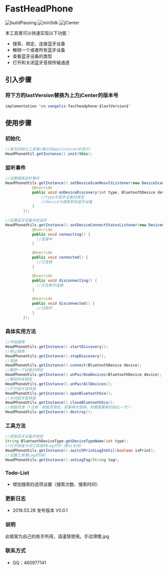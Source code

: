 # FastHeadPhone
![buildPassing](https://img.shields.io/bitbucket/pipelines/atlassian/adf-builder-javascript/task/SECO-2168.svg)
![minSdk](https://img.shields.io/badge/minSdk-19-orange.svg)
![jCenter](https://img.shields.io/badge/jCenter-0.0.1-blue.svg)

本工具类可以快速实现以下功能：
* 搜索、绑定、连接蓝牙设备
* 解绑一个或者所有蓝牙设备
* 查看蓝牙设备的类型
* 打开和关闭蓝牙音频传输通道

## 引入步骤
### 将下方的lastVersion替换为上方jCenter的版本号
```java
implementation 'cn.vangelis:fastheadphone:$lastVersion$'
```
## 使用步骤
### 初始化
```Java
//首先初始化工具类(建议在Application中进行)
HeadPhoneUtil.getInstance().init(this);
```
### 监听事件
```Java
//设置搜索监听事件
HeadPhoneUtils.getInstance().setDeviceScanResultListener(new DeviceScanResultListener() {
            @Override
            public void onDeviceDiscovery(int type, BluetoothDevice device) {
                //type为蓝牙设备的类型
                //device为搜索到的蓝牙设备
            }
        });
        
//设置蓝牙设备状态监听
HeadPhoneUtils.getInstance().setDeviceConnectStatusListener(new DeviceConnectStatusListener() {
            @Override
            public void connecting() {
              //连接中
            }

            @Override
            public void connected() {
              //已连接
            }

            @Override
            public void disconnecting() {
              //正在断开连接
            }

            @Override
            public void disconnected() {
              //已断开
            }
        });
```
### 具体实用方法
```Java
//开始搜索
HeadPhoneUtils.getInstance().startDiscovery();
//停止搜索
HeadPhoneUtils.getInstance().stopDiscovery();
//连接
HeadPhoneUtils.getInstance().connect(BluetoothDevice device);
//解除一个设备的绑定
HeadPhoneUtils.getInstance().unPairOneDevices(BluetoothDevice device);
//解除所有绑定
HeadPhoneUtils.getInstance().unPairAllDevices();
//打开蓝牙音频道
HeadPhoneUtils.getInstance().openBluetoothSco();
//关闭蓝牙音频道
HeadPhoneUtils.getInstance().closeBluetoothSco();
//销毁资源（*注意：销毁资源后，若要再次使用，则需要重新初始化一次*）
HeadPhoneUtils.getInstance().destroy();
```
### 工具方法
```Java
//获取蓝牙设备的类型
String BluetoothDeviceType.getDeviceTypeName(int type);
//打开或者关闭工具类的Log打印（默认关闭）
HeadPhoneUtils.getInstance().switchPrintLogInUtil(boolean isPrint);
//设置工具类Log的TAG
HeadPhoneUtils.getInstance().setLogTag(String tag);
```
### Todo-List
* 增加搜索的选项设置（搜索次数、搜索时间）
### 更新日志
* 2018.03.28 发布版本 V0.0.1
### 说明
此框架为自己的练手所用，请谨慎使用。手动滑稽.jpg
### 联系方式
* QQ：460977141
